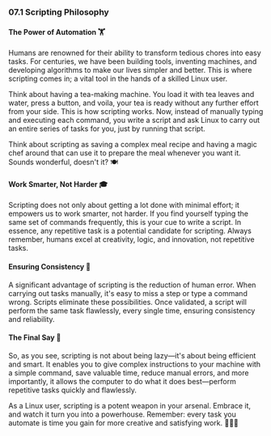 ### 07.1 Scripting Philosophy

#### The Power of Automation 🏋️

Humans are renowned for their ability to transform tedious chores into easy tasks. For centuries, we have been building tools, inventing machines, and developing algorithms to make our lives simpler and better. This is where scripting comes in; a vital tool in the hands of a skilled Linux user. 

Think about having a tea-making machine. You load it with tea leaves and water, press a button, and voila, your tea is ready without any further effort from your side. This is how scripting works. Now, instead of manually typing and executing each command, you write a script and ask Linux to carry out an entire series of tasks for you, just by running that script. 

Think about scripting as saving a complex meal recipe and having a magic chef around that can use it to prepare the meal whenever you want it. Sounds wonderful, doesn't it? 🍽️

#### Work Smarter, Not Harder 🎓

Scripting does not only about getting a lot done with minimal effort; it empowers us to work smarter, not harder. If you find yourself typing the same set of commands frequently, this is your cue to write a script. In essence, any repetitive task is a potential candidate for scripting. Always remember, humans excel at creativity, logic, and innovation, not repetitive tasks. 

#### Ensuring Consistency 🎯

A significant advantage of scripting is the reduction of human error. When carrying out tasks manually, it's easy to miss a step or type a command wrong. Scripts eliminate these possibilities. Once validated, a script will perform the same task flawlessly, every single time, ensuring consistency and reliability.

#### The Final Say 🚀

So, as you see, scripting is not about being lazy—it's about being efficient and smart. It enables you to give complex instructions to your machine with a simple command, save valuable time, reduce manual errors, and more importantly, it allows the computer to do what it does best—perform repetitive tasks quickly and flawlessly. 

As a Linux user, scripting is a potent weapon in your arsenal. Embrace it, and watch it turn you into a powerhouse. Remember: every task you automate is time you gain for more creative and satisfying work. 🧑‍💻💡